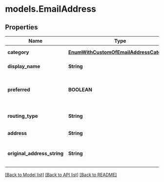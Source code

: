 # models.EmailAddress
## Properties
Name | Type | Description | Notes
------------ | ------------- | ------------- | -------------
**category** | [**EnumWithCustomOfEmailAddressCategory**](EnumWithCustomOfEmailAddressCategory.md) | Address category.              | [optional] 
**display_name** | **String** | Display name.              | [optional] 
**preferred** | **BOOLEAN** | Defines whether email address is preferred.              | 
**routing_type** | **String** | A routing type for an email.              | [optional] 
**address** | **String** | Email address.              | [optional] 
**original_address_string** | **String** | The original e-mail address string              | [optional] 



[[Back to Model list]](README.md#documentation-for-models) [[Back to API list]](README.md#documentation-for-api-endpoints) [[Back to README]](README.md)


